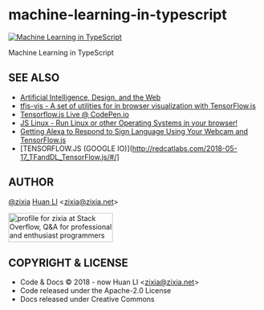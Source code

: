 # machine-learning-in-typescript

[![Machine Learning in TypeScript](https://img.shields.io/badge/%20-Google%20Slide-yellow.svg)](https://docs.google.com/presentation/d/10u2hKAz4VjryCYr-oHxcxX4HzFeKOir7lq79ASV6TIA/edit?usp=sharing)

Machine Learning in TypeScript

## SEE ALSO

- [Artificial Intelligence, Design, and the Web](https://thekevinscott.com)
- [tfjs-vis - A set of utilities for in browser visualization with TensorFlow.js](https://github.com/tensorflow/tfjs-vis/)
- [Tensorflow.js Live @ CodePen.io](https://codepen.io/zixia/pen/OaOove?editors=1111)
- [JS Linux - Run Linux or other Operating Systems in your browser!](https://bellard.org/jslinux/index.html)
- [Getting Alexa to Respond to Sign Language Using Your Webcam and TensorFlow.js](https://medium.com/tensorflow/getting-alexa-to-respond-to-sign-language-using-your-webcam-and-tensorflow-js-735ccc1e6d3f)
- [TENSORFLOW.JS (GOOGLE IO)](http://redcatlabs.com/2018-05-17_TFandDL_TensorFlow.js/#/]

## AUTHOR

[@zixia](https://github.com/huan) [Huan LI](https://linkedin.com/in/zixia) \<zixia@zixia.net\>

<a href="http://stackoverflow.com/users/1123955/zixia">
  <img src="http://stackoverflow.com/users/flair/1123955.png" width="208" height="58" alt="profile for zixia at Stack Overflow, Q&amp;A for professional and enthusiast programmers" title="profile for zixia at Stack Overflow, Q&amp;A for professional and enthusiast programmers">
</a>

## COPYRIGHT & LICENSE

- Code & Docs © 2018 - now Huan LI \<zixia@zixia.net\>
- Code released under the Apache-2.0 License
- Docs released under Creative Commons
